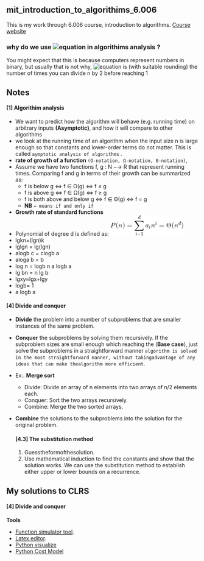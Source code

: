 ## mit_introduction_to_algorithims_6.006
This is my work through 6.006 course, introduction to algorithms.
[Course website](https://ocw.mit.edu/courses/electrical-engineering-and-computer-science/6-006-introduction-to-algorithms-fall-2011/lecture-videos/)
### why do we use ![equation](https://latex.codecogs.com/gif.latex?\fn_phv&space;\log_{2}{n})  in algorithims analysis ?
 You might expect that this is because computers represent numbers in binary, but usually that is not why, 
 ![equation](https://latex.codecogs.com/gif.latex?\fn_phv&space;\log_{2}{n})  is (with suitable rounding)   the number of times you can divide n by 2 before reaching 1

## Notes
#### [1] Algorithim analysis
- We want to predict how the algorithm will behave (e.g. running time) on arbitrary inputs **(Asymptotic)**, and how it will compare to other algorithms
- we look at the running time of an algorithm when the input size n is large enough so that constants and lower-order terms do not matter. This is called `aymptotic analysis of algorithms` .
- **rate of growth of a function** `(O-notation, Ω-notation, Θ-notation)`, 
- Assume we have two functions f, g : N −→ R that represent running times. Comparing f and g in terms of their growth can be summarized as: 
    - f is below g ⇔ f ∈ O(g) ⇔ f ≤ g
    - f is above g ⇔ f ∈ Ω(g) ⇔ f ≥ g
    - f is both above and below g ⇔ f ∈ Θ(g) ⇔ f = g 
    - **NB** `⇔ means if and only if` 
- **Growth rate of standard functions**
- Polynomial of degree d is defined as: 
    ![equation](images/CodeCogsEqn.gif)
- lgkn=(lgn)k
- lglgn = lg(lgn)
- alogb c = clogb a
- aloga b = b
- log n = logb n a logb a
- lg bn = n lg b
- lgxy=lgx+lgy
- logb= 1
- a logb a


#### [4] Divide and conquer
- **Divide** the problem into a number of subproblems that are smaller instances of the same problem.
- **Conquer** the subproblems by solving them recursively. If the subproblem sizes are small enough which reaching the (**Base case**), just solve the subproblems in a straightforward manner `algorithm is solved in the most straightforward manner, without takingadvantage of any ideas that can make thealgorithm more efficient`.
- Ex:. **Merge sort**
    - Divide: Divide an array of n elements into two arrays of n/2 elements each.
    - Conquer: Sort the two arrays recursively.
    - Combine: Merge the two sorted arrays.

- **Combine** the solutions to the subproblems into the solution for the original problem. 
    #### [4.3] The substitution method
    1. Guesstheformofthesolution.
    2. Use mathematical induction to find the constants and show that the solution works.
    We can use the substitution method to establish either upper or lower bounds on a recurrence.

## My solutions to CLRS
#### [4] Divide and conquer

**Tools**
- [Function simulator tool](https://www.desmos.com/calculator/auubsajefh).
- [Latex editor](https://www.codecogs.com/latex/eqneditor.php).
- [Python visualize](http://www.pythontutor.com/visualize.html#mode=edit)
- [Python Cost Model](http://scripts.mit.edu/~6.006/fall08/wiki/index.php?title=Python_Cost_Model#Cost_of_Python_String_Operations)
